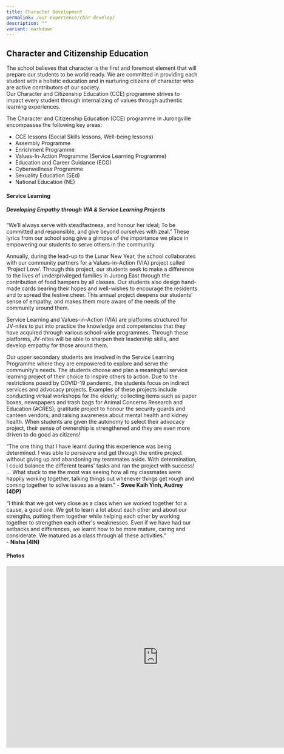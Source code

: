 ```yaml
---
title: Character Development
permalink: /our-experience/char-develop/
description: ""
variant: markdown
---
```

## Character and Citizenship Education

The school believes that character is the first and foremost element that will prepare our students to be world ready. We are committed in providing each student with a holistic education and in nurturing citizens of character who are active contributors of our society.&nbsp;  <br>
Our Character and Citizenship Education (CCE) programme strives to impact every student through internalizing of values through authentic learning experiences.

The Character and Citizenship Education (CCE) programme in Jurongville encompasses the following key areas:  

*   CCE lessons (Social Skills lessons, Well-being lessons)
*   Assembly Programme
*   Enrichment Programme
*   Values-In-Action Programme (Service Learning Programme)
*   Education and Career Guidance (ECG)
*   Cyberwellness Programme
*   Sexuality Education (SEd)
*   National Education (NE)

#### Service Learning

##### Developing Empathy through VIA &amp; Service Learning Projects
“We’ll always serve with steadfastness, and honour her ideal; To be committed and responsible, and give beyond ourselves with zeal.” These lyrics from our school song give a glimpse of the importance we place in empowering our students to serve others in the community.  
  
Annually, during the lead-up to the Lunar New Year, the school collaborates with our community partners for a Values-in-Action (VIA) project called ‘Project Love’. Through this project, our students seek to make a difference to the lives of underprivileged families in Jurong East through the contribution of food hampers by all classes. Our students also design hand-made cards bearing their hopes and well-wishes to encourage the residents and to spread the festive cheer. This annual project deepens our students’ sense of empathy, and makes them more aware of the needs of the community around them.

Service Learning and Values-in-Action (VIA) are platforms structured for JV-nites to put into practice the knowledge and competencies that they have acquired through various school-wide programmes. Through these platforms, JV-nites will be able to sharpen their leadership skills, and develop empathy for those around them.  
  
Our upper secondary students are involved in the Service Learning Programme where they are empowered to explore and serve the community’s needs. The students choose and plan a meaningful service learning project of their choice to inspire others to action. Due to the restrictions posed by COVID-19 pandemic, the students focus on indirect services and advocacy projects. Examples of these projects include conducting virtual workshops for the elderly; collecting items such as paper boxes, newspapers and trash bags for Animal Concerns Research and Education (ACRES); gratitude project to honour the security guards and canteen vendors; and raising awareness about mental health and kidney health. When students are given the autonomy to select their advocacy project, their sense of ownership is strengthened and they are even more driven to do good as citizens!  
  
“The one thing that I have learnt during this experience was being determined. I was able to persevere and get through the entire project without giving up and abandoning my teammates aside. With determination, I could balance the different teams' tasks and ran the project with success! … What stuck to me the most was seeing how all my classmates were happily working together, talking things out whenever things get rough and coming together to solve issues as a team." -&nbsp;**Swee Kaih Yinh, Audrey (4DP)**  
  
“I think that we got very close as a class when we worked together for a cause, a good one. We got to learn a lot about each other and about our strengths, putting them together while helping each other by working together to strengthen each other's weaknesses. Even if we have had our setbacks and differences, we learnt how to be more mature, caring and considerate. We matured as a class through all these activities.”  
\-&nbsp;**Nisha (4IN)**

#### Photos
<iframe src="https://docs.google.com/presentation/d/e/2PACX-1vRBv3idMX6NAdHSifXw7KVm5AjafsLlkho-gh_BpRF0zh_vcTsRQF-Hu-WpYVlRjmGW0Ez2CzX-Nvdb/embed?start=true&amp;loop=true&amp;delayms=5000" frameborder="0" width="800" height="479" allowfullscreen="true"></iframe>